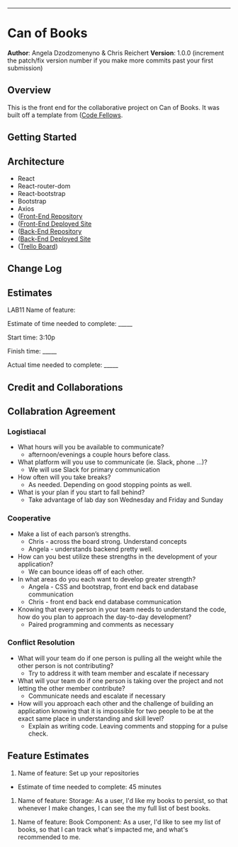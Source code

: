 
------
# Can of Books

**Author**: Angela Dzodzomenyno & Chris Reichert
**Version**: 1.0.0 (increment the patch/fix version number if you make more commits past your first submission)

## Overview
This is the front end for the collaborative project on Can of Books. It was built off a template from ([Code Fellows](https://github.com/codefellows/can-of-books-frontend-template).

## Getting Started

<!-- What are the steps that a user must take in order to build this app on their own machine and get it running? -->

## Architecture
* React
* React-router-dom
* React-bootstrap
* Bootstrap
* Axios
* ([Front-End Repository](https://github.com/reichertc2/can-of-books)
* ([Front-End Deployed Site]()
* ([Back-End Repository]()
* ([Back-End Deployed Site]()
* ([Trello Board](https://trello.com/c/cRVgbD8L/5-1-set-up-your-repositories))
<!-- Provide a detailed description of the application design. What technologies (languages, libraries, etc) you're using, and any other relevant design information. -->

## Change Log

<!-- Use this area to document the iterative changes made to your application as each feature is successfully implemented. Use time stamps. Here's an example:

01-01-2001 4:59pm - Application now has a fully-functional express server, with a GET route for the location resource. -->

## Estimates

LAB11
Name of feature: 

Estimate of time needed to complete: _____

Start time: 3:10p

Finish time: _____

Actual time needed to complete: _____


## Credit and Collaborations
<!-- Give credit (and a link) to other people or resources that helped you build this application. -->

## Collabration Agreement

### Logistiacal
* What hours will you be available to communicate?
    * afternoon/evenings a couple hours before class. 
* What platform will you use to communicate (ie. Slack, phone …)?
    * We will use Slack for primary communication
* How often will you take breaks?
    * As needed. Depending on good stopping points as well. 
* What is your plan if you start to fall behind?
    * Take advantage of lab day son Wednesday and Friday and Sunday
### Cooperative
* Make a list of each parson’s strengths.
    * Chris - across the board strong. Understand concepts
    * Angela - understands backend pretty well. 
* How can you best utilize these strengths in the development of your application?
    * We can bounce ideas off of each other. 
* In what areas do you each want to develop greater strength?
    * Angela - CSS and bootstrap, front end back end database communication
    * Chris - front end back end database communication 
* Knowing that every person in your team needs to understand the code, how do you plan to approach the day-to-day development?
    * Paired programming and comments as necessary 
### Conflict Resolution
* What will your team do if one person is pulling all the weight while the other person is not contributing?
    * Try to address it with team member and escalate if necessary 
* What will your team do if one person is taking over the project and not letting the other member contribute?
    * Communicate needs and escalate if necessary 
* How will you approach each other and the challenge of building an application knowing that it is impossible for two people to be at the exact same place in understanding and skill level?
    * Explain as writing code. Leaving comments and stopping for a pulse check. 

## Feature Estimates

1. Name of feature: Set up your repositories
* Estimate of time needed to complete: 45 minutes
<!-- * Start time: 2230
* Finish time: 2335
* Actual time needed to complete: 1 hour 5 minutes -->
1. Name of feature:  Storage: As a user, I'd like my books to persist, so that whenever I make changes, I can see the my full list of best books.
<!-- * Estimate of time needed to complete: 45 minutes
* Start time: 2230
* Finish time: 2335
* Actual time needed to complete: 1 hour 5 minutes -->
1. Name of feature: Book Component: As a user, I'd like to see my list of books, so that I can track what's impacted me, and what's recommended to me.
<!-- * Estimate of time needed to complete: 45 minutes
* Start time: 2230
* Finish time: 2335
* Actual time needed to complete: 1 hour 5 minutes -->